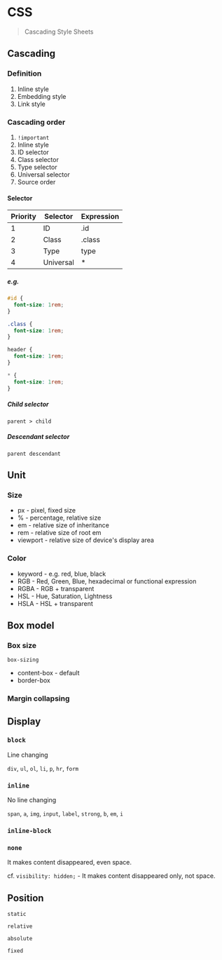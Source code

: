 # CSS

> Cascading Style Sheets

## Cascading

### Definition

1. Inline style
2. Embedding style
3. Link style



### Cascading order

1. `!important`
2. Inline style
3. ID selector
4. Class selector
5. Type selector
6. Universal selector
7. Source order



#### Selector

| Priority | Selector  | Expression |
| -------- | --------- | ---------- |
| 1        | ID        | .id        |
| 2        | Class     | .class     |
| 3        | Type      | type       |
| 4        | Universal | *          |



##### e.g.

```css
#id {
  font-size: 1rem;
}

.class {
  font-size: 1rem;
}

header {
  font-size: 1rem;
}

* {
  font-size: 1rem;
}
```



##### Child selector

`parent > child`

##### Descendant selector

`parent descendant`





## Unit

### Size

- px - pixel, fixed size
- % - percentage, relative size
- em - relative size of inheritance
- rem - relative size of root em
- viewport - relative size of device's display area



### Color

- keyword - e.g. red, blue, black
- RGB - Red, Green, Blue, hexadecimal or functional expression
- RGBA - RGB + transparent
- HSL - Hue, Saturation, Lightness
- HSLA - HSL + transparent



## Box model

### Box size

`box-sizing`

- content-box - default
- border-box



### Margin collapsing





## Display

### `block`

Line changing

`div`, `ul`, `ol`, `li`, `p`, `hr`, `form`



### `inline`

No line changing

`span`, `a`, `img`, `input`, `label`, `strong`, `b`, `em`, `i`



### `inline-block`



### `none`

It makes content disappeared, even space.

cf. `visibility: hidden;` - It makes content disappeared only, not space.



## Position

`static`

`relative`

`absolute`

`fixed`